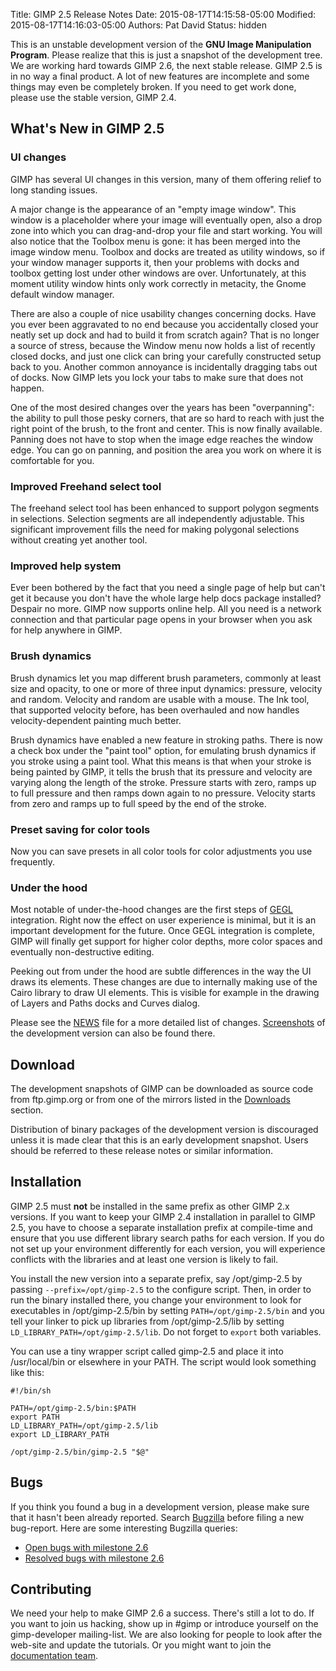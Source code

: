 Title: GIMP 2.5 Release Notes
Date: 2015-08-17T14:15:58-05:00
Modified: 2015-08-17T14:16:03-05:00
Authors: Pat David
Status: hidden



This is an unstable development version of the **GNU Image Manipulation Program**. Please realize that this is just a snapshot of the development tree. We are working hard towards GIMP 2.6, the next stable release. GIMP 2.5 is in no way a final product. A lot of new features are incomplete and some things may even be completely broken. If you need to get work done, please use the stable version, GIMP 2.4.

## What's New in GIMP 2.5

### UI changes

GIMP has several UI changes in this version, many of them offering relief to long standing issues.

A major change is the appearance of an "empty image window". This window is a placeholder where your image will eventually open, also a drop zone into which you can drag-and-drop your file and start working. You will also notice that the Toolbox menu is gone: it has been merged into the image window menu. Toolbox and docks are treated as utility windows, so if your window manager supports it, then your problems with docks and toolbox getting lost under other windows are over. Unfortunately, at this moment utility window hints only work correctly in metacity, the Gnome default window manager.

There are also a couple of nice usability changes concerning docks. Have you ever been aggravated to no end because you accidentally closed your neatly set up dock and had to build it from scratch again? That is no longer a source of stress, because the Window menu now holds a list of recently closed docks, and just one click can bring your carefully constructed setup back to you. Another common annoyance is incidentally dragging tabs out of docks. Now GIMP lets you lock your tabs to make sure that does not happen.

One of the most desired changes over the years has been "overpanning": the ability to pull those pesky corners, that are so hard to reach with just the right point of the brush, to the front and center. This is now finally available. Panning does not have to stop when the image edge reaches the window edge. You can go on panning, and position the area you work on where it is comfortable for you.

### Improved Freehand select tool

The freehand select tool has been enhanced to support polygon segments in selections. Selection segments are all independently adjustable. This significant improvement fills the need for making polygonal selections without creating yet another tool.

### Improved help system

Ever been bothered by the fact that you need a single page of help but can't get it because you don't have the whole large help docs package installed? Despair no more. GIMP now supports online help. All you need is a network connection and that particular page opens in your browser when you ask for help anywhere in GIMP.

### Brush dynamics

Brush dynamics let you map different brush parameters, commonly at least size and opacity, to one or more of three input dynamics: pressure, velocity and random. Velocity and random are usable with a mouse. The Ink tool, that supported velocity before, has been overhauled and now handles velocity-dependent painting much better.

Brush dynamics have enabled a new feature in stroking paths. There is now a check box under the "paint tool" option, for emulating brush dynamics if you stroke using a paint tool. What this means is that when your stroke is being painted by GIMP, it tells the brush that its pressure and velocity are varying along the length of the stroke. Pressure starts with zero, ramps up to full pressure and then ramps down again to no pressure. Velocity starts from zero and ramps up to full speed by the end of the stroke.

### Preset saving for color tools

Now you can save presets in all color tools for color adjustments you use frequently.

### Under the hood

Most notable of under-the-hood changes are the first steps of [GEGL](http://gegl.org) integration. Right now the effect on user experience is minimal, but it is an important development for the future. Once GEGL integration is complete, GIMP will finally get support for higher color depths, more color spaces and eventually non-destructive editing.

Peeking out from under the hood are subtle differences in the way the UI draws its elements. These changes are due to internally making use of the Cairo library to draw UI elements. This is visible for example in the drawing of Layers and Paths docks and Curves dialog.

Please see the [NEWS](https://git.gnome.org/browse/gimp/plain/NEWS?id=GIMP_2_5_0) file for a more detailed list of changes. [Screenshots](http://developer.gimp.org/screenshots.html) of the development version can also be found there.

## Download

The development snapshots of GIMP can be downloaded as source code from ftp.gimp.org or from one of the mirrors listed in the [Downloads](/downloads/#mirrors) section.

Distribution of binary packages of the development version is discouraged unless it is made clear that this is an early development snapshot. Users should be referred to these release notes or similar information.

## Installation

GIMP 2.5 must **not** be installed in the same prefix as other GIMP 2.x versions. If you want to keep your GIMP 2.4 installation in parallel to GIMP 2.5, you have to choose a separate installation prefix at compile-time and ensure that you use different library search paths for each version. If you do not set up your environment differently for each version, you will experience conflicts with the libraries and at least one version is likely to fail.

You install the new version into a separate prefix, say /opt/gimp-2.5 by passing `--prefix=/opt/gimp-2.5` to the configure script. Then, in order to run the binary installed there, you change your environment to look for executables in /opt/gimp-2.5/bin by setting `PATH=/opt/gimp-2.5/bin` and you tell your linker to pick up libraries from /opt/gimp-2.5/lib by setting `LD_LIBRARY_PATH=/opt/gimp-2.5/lib`. Do not forget to `export` both variables.

You can use a tiny wrapper script called gimp-2.5 and place it into /usr/local/bin or elsewhere in your PATH. The script would look something like this:

    #!/bin/sh

    PATH=/opt/gimp-2.5/bin:$PATH
    export PATH
    LD_LIBRARY_PATH=/opt/gimp-2.5/lib
    export LD_LIBRARY_PATH

    /opt/gimp-2.5/bin/gimp-2.5 "$@"

## Bugs

If you think you found a bug in a development version, please make sure that it hasn't been already reported. Search [Bugzilla](http://bugzilla.gnome.org/) before filing a new bug-report. Here are some interesting Bugzilla queries:

*   [Open bugs with milestone 2.6](https://bugzilla.gnome.org/buglist.cgi?product=GIMP&target_milestone=2.6&bug_status=UNCONFIRMED&bug_status=NEW&bug_status=ASSIGNED&bug_status=REOPENED)
*   [Resolved bugs with milestone 2.6](https://bugzilla.gnome.org/buglist.cgi?product=GIMP&target_milestone=2.6&bug_status=RESOLVED&bug_status=VERIFIED&bug_status=CLOSED)

## Contributing

We need your help to make GIMP 2.6 a success. There's still a lot to do. If you want to join us hacking, show up in #gimp or introduce yourself on the gimp-developer mailing-list. We are also looking for people to look after the web-site and update the tutorials. Or you might want to join the [documentation team](http://docs.gimp.org/).
